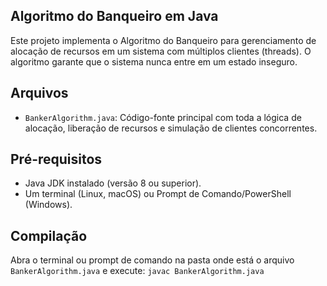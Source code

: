 ## Algoritmo do Banqueiro em Java

Este projeto implementa o Algoritmo do Banqueiro para gerenciamento de alocação de recursos em um sistema com múltiplos clientes (threads). O algoritmo garante que o sistema nunca entre em um estado inseguro.

## Arquivos

 - `BankerAlgorithm.java`: Código-fonte principal com toda a lógica de alocação, liberação de recursos e simulação de clientes concorrentes.

## Pré-requisitos

- Java JDK instalado (versão 8 ou superior).
- Um terminal (Linux, macOS) ou Prompt de Comando/PowerShell (Windows).

## Compilação
Abra o terminal ou prompt de comando na pasta onde está o arquivo `BankerAlgorithm.java` e execute:
`javac BankerAlgorithm.java`
